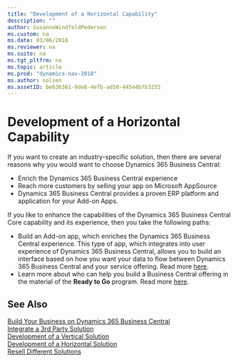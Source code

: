 ```yaml
---
title: "Development of a Horizontal Capability"
description: ""
author: SusanneWindfeldPedersen
ms.custom: na
ms.date: 03/06/2018
ms.reviewer: na
ms.suite: na
ms.tgt_pltfrm: na
ms.topic: article
ms.prod: "dynamics-nav-2018"
ms.author: solsen
ms.assetID: be636361-9de8-4efb-ad50-445e4b7b3255
---
```


# Development of a Horizontal Capability
If you want to create an industry-specific solution, then there are several reasons why you would want to choose Dynamics 365 Business Central: 

- Enrich the Dynamics 365 Business Central experience 
- Reach more customers by selling your app on Microsoft AppSource 
- Dynamics 365 Business Central provides a proven ERP platform and application for your Add-on Apps. 
 
If you like to enhance the capabilities of the Dynamics 365 Business Central Core capability and its experience, then you take the following paths: 

- Build an Add-on app, which enriches the Dynamics 365 Business Central experience. This type of app, which integrates into user experience of Dynamics 365 Business Central, allows you to build an interface based on how you want your data to flow between Dynamics 365 Business Central and your service offering. Read more [here](readiness-add-on-apps.md).
- Learn more about who can help you build a Business Central offering in the material of the **Ready to Go** program. Read more [here](readiness-ready-to-go.md).

## See Also
[Build Your Business on Dynamics 365 Business Central](readiness-welcome.md)  
[Integrate a 3rd Party Solution](readiness-thirdparty-solution.md)  
[Development of a Vertical Solution](readiness-vertical-solution.md)  
[Development of a Horizontal Solution](readiness-horizontal-solution.md)  
[Resell Different Solutions](readiness-reseller.md)  
